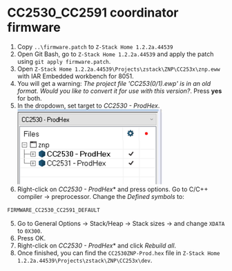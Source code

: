 # CC2530_CC2591 coordinator firmware
1. Copy `..\firmware.patch` to `Z-Stack Home 1.2.2a.44539`
2. Open Git Bash, go to `Z-Stack Home 1.2.2a.44539` and apply the patch using `git apply firmware.patch`.
3. Open `Z-Stack Home 1.2.2a.44539\Projects\zstack\ZNP\CC253x\znp.eww` with IAR Embedded workbench for 8051.
4. You will get a warning: *The project file 'CC253(0/1).ewp' is in an old format. Would you like to convert it for use with this version?*. Press **yes** for both.
5. In the dropdown, set target to *CC2530 - ProdHex*.
![Target](images/target.png)
6. Right-click on *CC2530 - ProdHex** and press options. Go to C/C++ compiler -> preprocessor. Change the *Defined symbols* to:
```c
FIRMWARE_CC2530_CC2591_DEFAULT
```
5. Go to General Options -> Stack/Heap -> Stack sizes -> and change `XDATA` to `0X300`.
6. Press OK.
7. Right-click on *CC2530 - ProdHex** and click *Rebuild all*.
8. Once finished, you can find the `CC2530ZNP-Prod.hex` file in `Z-Stack Home 1.2.2a.44539\Projects\zstack\ZNP\CC253x\dev`.
